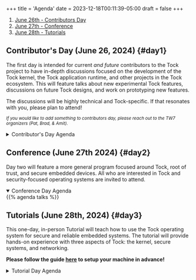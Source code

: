 +++
title = 'Agenda'
date = 2023-12-18T00:11:39-05:00
draft = false
+++

1. [June 26th - Contributors Day](#day1)
2. [June 27th - Conference](#day2)
3. [June 28th - Tutorials](#day3)


## Contributor's Day (June 26, 2024) {#day1}

The first day is intended for current _and future_ contributors to the Tock
project to have in-depth discussions focused on the development of the Tock
kernel, the Tock application runtime, and other projects in the Tock ecosystem.
This will feature talks about new experimental Tock features, discussions on
future Tock designs, and work on prototyping new features.

The discussions will be highly technical and Tock-specific. If that resonates
with you, please plan to attend!

<small>_If you would like to add something to contributors day, please reach
out to the TW7 organizers (Pat, Brad, & Amit)._</small>

<details>
  <summary>Contributor's Day Agenda</summary>
{{% agenda discussions %}}
</details>



## Conference (June 27th 2024) {#day2}

Day two will feature a more general program focused around Tock, root of trust,
and secure embedded devices. All who are interested in Tock and security-focused
operating systems are invited to attend.

<details open>
  <summary>Conference Day Agenda</summary>
{{% agenda talks %}}
</details>



## Tutorials (June 28th, 2024) {#day3}

This one-day, in-person Tutorial will teach how to use the Tock operating
system for secure and reliable embedded systems. The tutorial will provide
hands-on experience with three aspects of Tock: the kernel, secure systems,
and networking.

**Please follow the guide [here](tutorial/setup) to setup your machine in
advance!**

<details>
  <summary>Tutorial Day Agenda</summary>
<table>
  <tr>
    <th></th>
    <th>Joint<br/>
    <small>(Livestreamed to both rooms)</small></th>
    <th>Security Track (1242)</th>
    <th>Networking Track (1202)</th>
  </tr>
  <tr>
    <td>8:10</td>
    <td><i>Continental Breakfast (1244)</i></td>
  </tr>
  <tr>
    <td>9:00</td>
    <td colspan="3">Welcome & Tock Introduction</td>
  </tr>
  <tr>
    <td>9:10</td>
    <td></td>
    <td>Computer Setup</td>
    <td>Computer Setup</td>
  </tr>
  <tr>
    <td>9:50</td>
    <td><i>Coffee Break (1244)</i></td>
  </tr>
  <tr>
    <td>10:00</td>
    <td></td>
    <td>Secure Element</td>
    <td>Thread Networking</td>
  </tr>
  <tr>
    <td>12:00</td>
    <td><i>Lunch Break (1244/Courtyard)</i></td>
  </tr>
  <tr>
    <td>13:00</td>
    <td></td>
    <td>Encapsulated Functions</td>
    <td>Remote Update</td>
  </tr>
  <tr>
    <td>14:30</td>
    <td><i>Coffee Break (1244)</i></td>
  </tr>
  <tr>
    <td>14:45</td>
    <td></td>
    <td>App signing</td>
    <td>Device discovery</td>
  </tr>
  <tr>
    <td>16:15</td>
    <td colspan="3">Wrap-up and next steps</td>
  </tr>
  <tr>
    <td>16:30</td>
    <td class="break" colspan="3"><i>Event ends — See you next year!</i></td>
  </tr>
</table>
</details>
